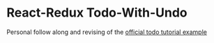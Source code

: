# React-Redux Todo-With-Undo

Personal follow along and revising of the [official todo tutorial example](https://github.com/reactjs/redux/tree/master/examples/todos-with-undo)
 